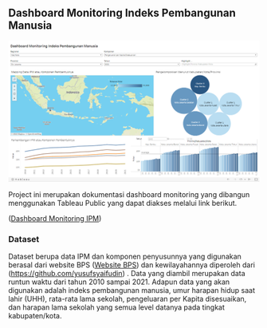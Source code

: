 <div id="top"></div>
<!--
*** Thanks for checking out the Best-README-Template. If you have a suggestion
*** that would make this better, please fork the repo and create a pull request
*** or simply open an issue with the tag "enhancement".
*** Don't forget to give the project a star!
*** Thanks again! Now go create something AMAZING! :D
-->



<!-- PROJECT SHIELDS -->
<!--
*** I'm using markdown "reference style" links for readability.
*** Reference links are enclosed in brackets [ ] instead of parentheses ( ).
*** See the bottom of this document for the declaration of the reference variables
*** for contributors-url, forks-url, etc. This is an optional, concise syntax you may use.
*** https://www.markdownguide.org/basic-syntax/#reference-style-links
-->




<!-- ABOUT THE PROJECT -->
## Dashboard Monitoring Indeks Pembangunan Manusia

![Full dashboard](images/FullDashboard.png)



Project ini merupakan dokumentasi dashboard monitoring yang dibangun menggunakan Tableau Public yang dapat diakses melalui link berikut. 
<p>(<a href="https://public.tableau.com/app/profile/fathonah.illia/viz/DashboardMonitoringIPM/DashboardMonitoring">Dashboard Monitoring IPM</a>)</p>



### Dataset

Dataset berupa data IPM dan komponen penyusunnya yang digunakan berasal dari website BPS (<a href="https://www.bps.go.id/">Website BPS</a>) dan kewilayahannya diperoleh dari (<a href="https://github.com/yusufsyaifudin/wilayah-indonesia/tree/master/data/list_of_area">https://github.com/yusufsyaifudin</a>) . Data yang diambil merupakan data runtun waktu dari  tahun 2010 sampai 2021. Adapun data yang akan digunakan adalah indeks pembangunan manusia, umur harapan hidup saat lahir (UHH), rata-rata lama sekolah, pengeluaran per Kapita disesuaikan, dan harapan lama sekolah yang semua level datanya pada tingkat kabupaten/kota.

